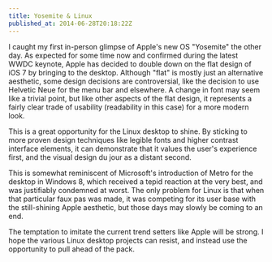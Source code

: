 ```yaml
---
title: Yosemite & Linux
published_at: 2014-06-28T20:18:22Z
---
```


I caught my first in-person glimpse of Apple's new OS "Yosemite" the other day.
As expected for some time now and confirmed during the latest WWDC keynote,
Apple has decided to double down on the flat design of iOS 7 by bringing to the
desktop. Although "flat" is mostly just an alternative aesthetic, some design
decisions are controversial, like the decision to use Helvetic Neue for the
menu bar and elsewhere. A change in font may seem like a trivial point, but
like other aspects of the flat design, it represents a fairly clear trade of
usability (readability in this case) for a more modern look.

This is a great opportunity for the Linux desktop to shine. By sticking to more
proven design techniques like legible fonts and higher contrast interface
elements, it can demonstrate that it values the user's experience first, and
the visual design du jour as a distant second.

This is somewhat reminiscent of Microsoft's introduction of Metro for the
desktop in Windows 8, which received a tepid reaction at the very best, and was
justifiably condemned at worst. The only problem for Linux is that when that
particular faux pas was made, it was competing for its user base with the
still-shining Apple aesthetic, but those days may slowly be coming to an end.

The temptation to imitate the current trend setters like Apple will be strong.
I hope the various Linux desktop projects can resist, and instead use the
opportunity to pull ahead of the pack.
